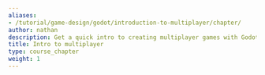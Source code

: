 ```yaml
---
aliases:
- /tutorial/game-design/godot/introduction-to-multiplayer/chapter/
author: nathan
description: Get a quick intro to creating multiplayer games with Godot 3.
title: Intro to multiplayer
type: course_chapter
weight: 1
---
```

